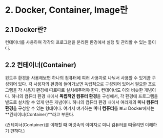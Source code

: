 # 2. Docker, Container, Image란
## 2.1 Docker란?
컨테이너를 사용하여 각각의 프로그램을 분리된 환경에서 실행 및 관리할 수 있는 툴이다.

## 2.2 컨테이너(Container)
윈도우 환경을 사용해보면 하나의 컴퓨터에 여러 사용자로 나눠서 사용할 수 있게끔 구성되어 있다. 각 사용자의 환경에 들어가보면 독립적으로 구성되어 있어서 필요한 프로그램을 각 사용자 환경에 따로따로 설치해주어야 한다.
컨테이너도 이와 비슷한 개념이다. 하나의 컴퓨터 환경 내에서 **독립적인 컴퓨터 환경**을 구성해서, 각 환경에 프로그램을 별도로 설치할 수 있게 만든 개념이다. 하나의 컴퓨터 환경 내에서 여러개의 **미니 컴퓨터 환경**을 구성할 수 있는 형태이다. 여기서 얘기하는 **미니 컴퓨터**를 보고 Docker에서는 **컨테이너(Container)**라고 부른다.

(컨테이너(Container)를 이해할 때 머릿속의 이미지로 미니 컴퓨터를 떠올리면 이해하기 편하다.)
